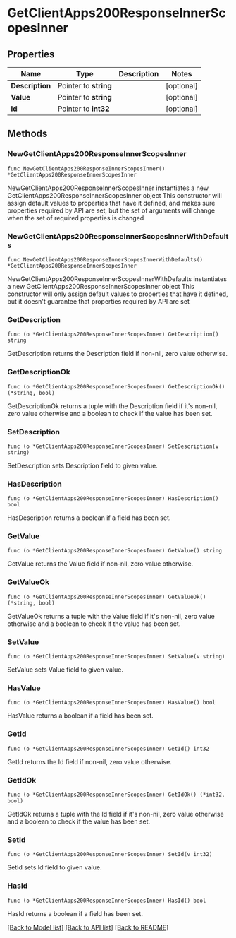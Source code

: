 # GetClientApps200ResponseInnerScopesInner

## Properties

Name | Type | Description | Notes
------------ | ------------- | ------------- | -------------
**Description** | Pointer to **string** |  | [optional] 
**Value** | Pointer to **string** |  | [optional] 
**Id** | Pointer to **int32** |  | [optional] 

## Methods

### NewGetClientApps200ResponseInnerScopesInner

`func NewGetClientApps200ResponseInnerScopesInner() *GetClientApps200ResponseInnerScopesInner`

NewGetClientApps200ResponseInnerScopesInner instantiates a new GetClientApps200ResponseInnerScopesInner object
This constructor will assign default values to properties that have it defined,
and makes sure properties required by API are set, but the set of arguments
will change when the set of required properties is changed

### NewGetClientApps200ResponseInnerScopesInnerWithDefaults

`func NewGetClientApps200ResponseInnerScopesInnerWithDefaults() *GetClientApps200ResponseInnerScopesInner`

NewGetClientApps200ResponseInnerScopesInnerWithDefaults instantiates a new GetClientApps200ResponseInnerScopesInner object
This constructor will only assign default values to properties that have it defined,
but it doesn't guarantee that properties required by API are set

### GetDescription

`func (o *GetClientApps200ResponseInnerScopesInner) GetDescription() string`

GetDescription returns the Description field if non-nil, zero value otherwise.

### GetDescriptionOk

`func (o *GetClientApps200ResponseInnerScopesInner) GetDescriptionOk() (*string, bool)`

GetDescriptionOk returns a tuple with the Description field if it's non-nil, zero value otherwise
and a boolean to check if the value has been set.

### SetDescription

`func (o *GetClientApps200ResponseInnerScopesInner) SetDescription(v string)`

SetDescription sets Description field to given value.

### HasDescription

`func (o *GetClientApps200ResponseInnerScopesInner) HasDescription() bool`

HasDescription returns a boolean if a field has been set.

### GetValue

`func (o *GetClientApps200ResponseInnerScopesInner) GetValue() string`

GetValue returns the Value field if non-nil, zero value otherwise.

### GetValueOk

`func (o *GetClientApps200ResponseInnerScopesInner) GetValueOk() (*string, bool)`

GetValueOk returns a tuple with the Value field if it's non-nil, zero value otherwise
and a boolean to check if the value has been set.

### SetValue

`func (o *GetClientApps200ResponseInnerScopesInner) SetValue(v string)`

SetValue sets Value field to given value.

### HasValue

`func (o *GetClientApps200ResponseInnerScopesInner) HasValue() bool`

HasValue returns a boolean if a field has been set.

### GetId

`func (o *GetClientApps200ResponseInnerScopesInner) GetId() int32`

GetId returns the Id field if non-nil, zero value otherwise.

### GetIdOk

`func (o *GetClientApps200ResponseInnerScopesInner) GetIdOk() (*int32, bool)`

GetIdOk returns a tuple with the Id field if it's non-nil, zero value otherwise
and a boolean to check if the value has been set.

### SetId

`func (o *GetClientApps200ResponseInnerScopesInner) SetId(v int32)`

SetId sets Id field to given value.

### HasId

`func (o *GetClientApps200ResponseInnerScopesInner) HasId() bool`

HasId returns a boolean if a field has been set.


[[Back to Model list]](../README.md#documentation-for-models) [[Back to API list]](../README.md#documentation-for-api-endpoints) [[Back to README]](../README.md)


